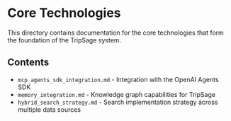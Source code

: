 # Core Technologies

This directory contains documentation for the core technologies that form the foundation of the TripSage system.

## Contents

- `mcp_agents_sdk_integration.md` - Integration with the OpenAI Agents SDK
- `memory_integration.md` - Knowledge graph capabilities for TripSage
- `hybrid_search_strategy.md` - Search implementation strategy across multiple data sources
